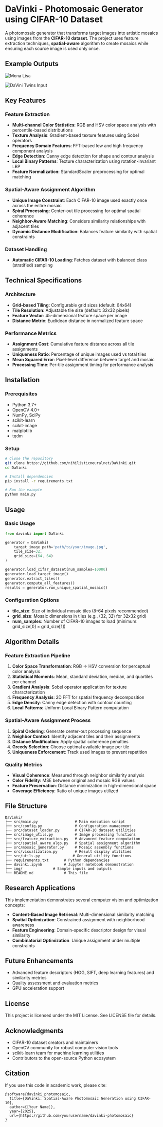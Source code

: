 # DaVinki - Photomosaic Generator using CIFAR-10 Dataset

A  photomosaic generator that transforms target images into artistic mosaics using images from the **CIFAR-10 dataset**. The project uses feature extraction techniques, **spatial-aware** algorithm to create mosaics while ensuring each source image is used only once.

## Example Outputs

![Mona Lisa](/img/mona_output.png) 

![DaVini Twins Input](/img/davinki_output.png)


## Key Features

### Feature Extraction
- **Multi-channel Color Statistics**: RGB and HSV color space analysis with percentile-based distributions
- **Texture Analysis**: Gradient-based texture features using Sobel operators
- **Frequency Domain Features**: FFT-based low and high frequency component analysis
- **Edge Detection**: Canny edge detection for shape and contour analysis
- **Local Binary Patterns**: Texture characterization using rotation-invariant LBP
- **Feature Normalization**: StandardScaler preprocessing for optimal matching

### Spatial-Aware Assignment Algorithm
- **Unique Image Constraint**: Each CIFAR-10 image used exactly once across the entire mosaic
- **Spiral Processing**: Center-out tile processing for optimal spatial coherence
- **Neighbor-Aware Matching**: Considers similarity relationships with adjacent tiles
- **Dynamic Distance Modification**: Balances feature similarity with spatial constraints

### Dataset Handling
- **Automatic CIFAR-10 Loading**: Fetches dataset with balanced class (stratified) sampling


## Technical Specifications

### Architecture
- **Grid-based Tiling**: Configurable grid sizes (default: 64x64)
- **Tile Resolution**: Adjustable tile size (default: 32x32 pixels)
- **Feature Vector**: 45-dimensional feature space per image
- **Distance Metric**: Euclidean distance in normalized feature space

### Performance Metrics
- **Assignment Cost**: Cumulative feature distance across all tile assignments
- **Uniqueness Ratio**: Percentage of unique images used vs total tiles
- **Mean Squared Error**: Pixel-level difference between target and mosaic
- **Processing Time**: Per-tile assignment timing for performance analysis

## Installation

### Prerequisites
- Python 3.7+
- OpenCV 4.0+
- NumPy, SciPy
- scikit-learn
- scikit-image
- matplotlib
- tqdm

### Setup
```bash
# Clone the repository
git clone https://github.com/nihilisticneuralnet/DaVinki.git
cd DaVinki

# Install dependencies
pip install -r requirements.txt

# Run the example
python main.py
```

## Usage

### Basic Usage
```python
from davinki import DaVinki

generator = DaVinki(
    target_image_path='path/to/your/image.jpg',
    tile_size=32,
    grid_size=(64, 64)
)

generator.load_cifar_dataset(num_samples=10000)
generator.load_target_image()
generator.extract_tiles()
generator.compute_all_features()
results = generator.run_unique_spatial_mosaic()
```

### Configuration Options
- **tile_size**: Size of individual mosaic tiles (8-64 pixels recommended)
- **grid_size**: Mosaic dimensions in tiles (e.g., (32, 32) for 32x32 grid)
- **num_samples**: Number of CIFAR-10 images to load (minimum: grid_size[0] × grid_size[1])


## Algorithm Details

### Feature Extraction Pipeline
1. **Color Space Transformation**: RGB → HSV conversion for perceptual color analysis
2. **Statistical Moments**: Mean, standard deviation, median, and quartiles per channel
3. **Gradient Analysis**: Sobel operator application for texture characterization
4. **Frequency Analysis**: 2D FFT for spatial frequency decomposition
5. **Edge Density**: Canny edge detection with contour counting
6. **Local Patterns**: Uniform Local Binary Pattern computation

### Spatial-Aware Assignment Process
1. **Spiral Ordering**: Generate center-out processing sequence
2. **Neighbor Context**: Identify adjacent tiles and their assignments
3. **Distance Modification**: Apply spatial coherence penalties
4. **Greedy Selection**: Choose optimal available image per tile
5. **Uniqueness Enforcement**: Track used images to prevent repetition

### Quality Metrics
- **Visual Coherence**: Measured through neighbor similarity analysis
- **Color Fidelity**: MSE between original and mosaic RGB values
- **Feature Preservation**: Distance minimization in high-dimensional space
- **Coverage Efficiency**: Ratio of unique images utilized

## File Structure

```
DaVinki/
├── src/main.py                 # Main execution script
├── src/config.py               # Configuration management
├── src/dataset_loader.py       # CIFAR-10 dataset utilities
├── src/image_utils.py          # Image processing functions
├── src/feature_extraction.py   # Advanced feature computation
├── src/spatial_aware_algo.py   # Spatial assignment algorithm
├── src/mosaic_generator.py     # Mosaic assembly functions
├── src/visualization.py        # Result display utilities
├── src/utils.py               # General utility functions
├── requirements.txt       # Python dependencies
├── davinki.ipynb          # Jupyter notebook demonstration
├── img/              # Sample inputs and outputs
└── README.md              # This file
```


## Research Applications

This implementation demonstrates several computer vision and optimization concepts:
- **Content-Based Image Retrieval**: Multi-dimensional similarity matching
- **Spatial Optimization**: Constrained assignment with neighborhood awareness
- **Feature Engineering**: Domain-specific descriptor design for visual similarity
- **Combinatorial Optimization**: Unique assignment under multiple constraints

## Future Enhancements

- Advanced feature descriptors (HOG, SIFT, deep learning features) and similarity metrics
- Quality assessment and evaluation metrics
- GPU acceleration support


## License

This project is licensed under the MIT License. See LICENSE file for details.

## Acknowledgments

- CIFAR-10 dataset creators and maintainers
- OpenCV community for robust computer vision tools
- scikit-learn team for machine learning utilities
- Contributors to the open-source Python ecosystem

## Citation

If you use this code in academic work, please cite:
```
@software{davinki_photomosaic,
  title={DaVinki: Spatial-Aware Photomosaic Generation using CIFAR-10},
  author={[Your Name]},
  year={2025},
  url={https://github.com/yourusername/davinki-photomosaic}
}
```
